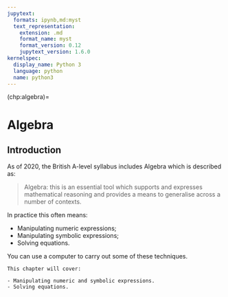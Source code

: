 ```yaml
---
jupytext:
  formats: ipynb,md:myst
  text_representation:
    extension: .md
    format_name: myst
    format_version: 0.12
    jupytext_version: 1.6.0
kernelspec:
  display_name: Python 3
  language: python
  name: python3
---
```


(chp:algebra)=

# Algebra

## Introduction

As of 2020, the British A-level syllabus includes Algebra which
is described as:

> Algebra: this is an essential tool which supports and expresses mathematical
> reasoning and provides a means to generalise across a number of contexts.

In practice this often means:

- Manipulating numeric expressions;
- Manipulating symbolic expressions;
- Solving equations.

You can use a computer to carry out some of these techniques.

```{important}
This chapter will cover:

- Manipulating numeric and symbolic expressions.
- Solving equations.
```

